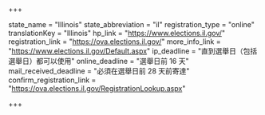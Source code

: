 +++

state_name = "Illinois"
state_abbreviation = "il"
registration_type = "online"
translationKey = "Illinois"
hp_link = "https://www.elections.il.gov/"
registration_link = "https://ova.elections.il.gov/"
more_info_link = "https://www.elections.il.gov/Default.aspx"
ip_deadline = "直到選舉日（包括選舉日）都可以使用"
online_deadline = "選舉日前 16 天"
mail_received_deadline = "必須在選舉日前 28 天前寄達"
confirm_registration_link = "https://ova.elections.il.gov/RegistrationLookup.aspx"

+++